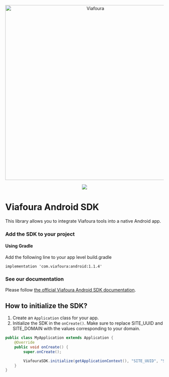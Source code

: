 <p align="center">
<img src="https://github.com/viafoura/sdk-ios/assets/103942744/f4b6b449-c64b-452c-8260-8e1c1795266f" alt="Viafoura" title="Viafoura" width="557"/>
</p>

<p align="center">
<a href="https://central.sonatype.com/artifact/com.viafoura/android"><img src="https://maven-badges.herokuapp.com/maven-central/com.viafoura/android/badge.svg"></a>
</p>

# Viafoura Android SDK

This library allows you to integrate Viafoura tools into a native Android app.

### Add the SDK to your project
#### Using Gradle
Add the following line to your app level build.gradle
```
implementation 'com.viafoura:android:1.1.4'
```

### See our documentation

Please follow [the official Viafoura Android SDK documentation](https://documentation.viafoura.com/docs/add-the-viafoura-android-sdk-to-your-app).


## How to initialize the SDK?
1) Create an `Application` class for your app.
2) Initialize the SDK in the `onCreate()`. Make sure to replace SITE_UUID and SITE_DOMAIN with the values corresponding to your domain.

```java
public class MyApplication extends Application {
    @Override
    public void onCreate() {
        super.onCreate();

        ViafouraSDK.initialize(getApplicationContext(), "SITE_UUID", "SITE_DOMAIN");
    }
}
```

